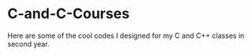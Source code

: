 # C-and-C-Courses
Here are some of the cool codes I designed for my C and C++ classes in second year.
